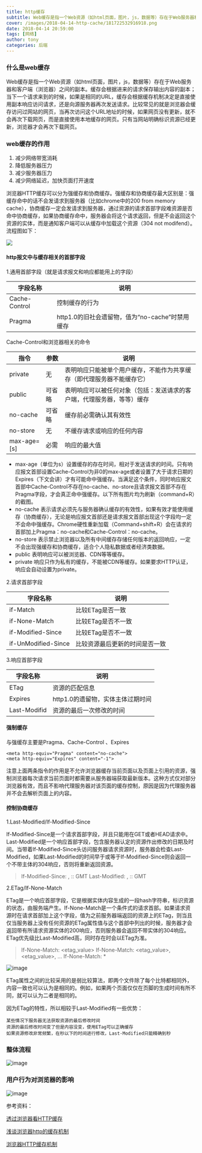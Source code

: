 ```yaml
---
title: http缓存
subtitle: Web缓存是指一个Web资源（如html页面，图片，js，数据等）存在于Web服务器和客户端（浏览器）之间的副本。
cover: /images/2018-04-14-http-cache/181722532916918.png
date: 2018-04-14 20:59:00
tags: [网络]
author: tony
categories: 后端
---
```


### **什么是web缓存**

Web缓存是指一个Web资源（如html页面，图片，js，数据等）存在于Web服务器和客户端（浏览器）之间的副本。缓存会根据进来的请求保存输出内容的副本；当下一个请求来到的时候，如果是相同的URL，缓存会根据缓存机制决定是直接使用副本响应访问请求，还是向源服务器再次发送请求。比较常见的就是浏览器会缓存访问过网站的网页，当再次访问这个URL地址的时候，如果网页没有更新，就不会再次下载网页，而是直接使用本地缓存的网页。只有当网站明确标识资源已经更新，浏览器才会再次下载网页。

### **web缓存的作用**

1. 减少网络带宽消耗
1. 降低服务器压力
1. 减少服务器压力
1. 减少网络延迟，加快页面打开速度

<!-- more -->
浏览器HTTP缓存可以分为强缓存和协商缓存。强缓存和协商缓存最大区别是：强缓存命中的话不会发请求到服务器（比如chrome中的200 from memory cache），协商缓存一定会发请求到服务器，通过资源的请求首部字段难资源是否命中协商缓存，如果协商缓存命中，服务器会将这个请求返回，但是不会返回这个资源的实体，而是通知客户端可以从缓存中加载这个资源（304 not modifend）。流程图如下：

![](/images/2018-04-14-http-cache/161233e63a84f043.png)

#### http报文中与缓存相关的首部字段

1.通用首部字段（就是请求报文和响应都能用上的字段）


字段名称| 说明
---|---
Cache-Control |控制缓存的行为
Pragma |http1.0的旧社会遗留物，值为“no-cache”时禁用缓存

Cache-Control和浏览器相关的命令


指令 | 参数 | 说明
---|---|---
private | 无 | 表明响应只能被单个用户缓存，不能作为共享缓存（即代理服务器不能缓存它）
public | 可省略 |表明响应可以被任何对象（包括：发送请求的客户端，代理服务器，等等）缓存
no-cache | 可省略 |缓存前必需确认其有效性
no-store | 无 |不缓存请求或响应的任何内容
max-age=[s] | 必需 |响应的最大值

- max-age（单位为s）设置缓存的存在时间，相对于发送请求的时间。只有响应报文首部设置Cache-Control为非0的max-age或者设置了大于请求日期的Expires（下文会讲）才有可能命中强缓存。当满足这个条件，同时响应报文首部中Cache-Control不存在no-cache、no-store且请求报文首部不存在Pragma字段，才会真正命中强缓存。以下所有图片均为刷新（command+R）的截图。
- no-cache  表示请求必须先与服务器确认缓存的有效性，如果有效才能使用缓存（协商缓存），无论是响应报文首部还是请求报文首部出现这个字段均一定不会命中强缓存。Chrome硬性重新加载（Command+shift+R）会在请求的首部加上Pragma：no-cache和Cache-Control：no-cache。
- no-store  表示禁止浏览器以及所有中间缓存存储任何版本的返回响应，一定不会出现强缓存和协商缓存，适合个人隐私数据或者经济类数据。
- public 表明响应可以被浏览器、CDN等等缓存。
- private 响应只作为私有的缓存，不能被CDN等缓存。如果要求HTTP认证，响应会自动设置为private。


2.请求首部字段

字段名称 | 说明
---|---
if-Match | 比较ETag是否一致
if-None-Match | 比较ETag是否不一致
if-Modified-Since | 比较ETag是否不一致
if-UnModified-Since | 比较资源最后更新的时间是否一致

3.响应首部字段

字段名称 | 说明
---|---
ETag | 资源的匹配信息
Expires | http1.0的遗留物，实体主体过期时间
Last-Modifid | 资源的最后一次修改的时间



#### 强制缓存

与强缓存主要是Pragma、Cache-Control 、Expires

```
<meta http-equiv="Pragma" content="no-cache">
<meta http-equiv="Expires" content="-1">
```
注意上面两条指令的作用是不允许浏览器缓存当前页面以及页面上引用的资源，强制浏览器每次请求当前页面时都需要从服务器端获取最新版本。这种方式仅对部分浏览器有效，而且不影响代理服务器对该页面的缓存控制，原因是因为代理服务器并不会去解析页面上的内容。

#### 控制协商缓存

1.Last-Modified/If-Modified-Since

If-Modified-Since是一个请求首部字段，并且只能用在GET或者HEAD请求中。Last-Modified是一个响应首部字段，包含服务器认定的资源作出修改的日期及时间。当带着If-Modified-Since头访问服务器请求资源时，服务器会检查Last-Modified，如果Last-Modified的时间早于或等于If-Modified-Since则会返回一个不带主体的304响应，否则将重新返回资源。

> If-Modified-Since: , :: GMT Last-Modified: , :: GMT


2.ETag/If-None-Match 

ETag是一个响应首部字段，它是根据实体内容生成的一段hash字符串，标识资源的状态，由服务端产生。If-None-Match是一个条件式的请求首部。如果请求资源时在请求首部加上这个字段，值为之前服务器端返回的资源上的ETag，则当且仅当服务器上没有任何资源的ETag属性值与这个首部中列出的时候，服务器才会返回带有所请求资源实体的200响应，否则服务器会返回不带实体的304响应。ETag优先级比Last-Modified高，同时存在时会以ETag为准。

> If-None-Match: <etag_value> If-None-Match: <etag_value>, <etag_value>, … If-None-Match: *

![image](/images/2018-04-14-http-cache/161233e63a97e53e.png)

> 
ETag属性之间的比较采用的是弱比较算法，即两个文件除了每个比特都相同外，内容一致也可以认为是相同的。例如，如果两个页面仅仅在页脚的生成时间有所不同，就可以认为二者是相同的。

因为ETag的特性，所以相较于Last-Modified有一些优势：


```
某些情况下服务器无法获取资源的最后修改时间
资源的最后修改时间变了但是内容没变，使用ETag可以正确缓存
如果资源修改非常频繁，在秒以下的时间进行修改，Last-Modified只能精确到秒
```

### 整体流程

![image](/images/2018-04-14-http-cache/161233e6685e5e73.png)

### 用户行为对浏览器的影响

![image](/images/2018-04-14-http-cache/181722532916918.png)

参考资料：

[透过浏览器看HTTP缓存](http://www.cnblogs.com/skylar/p/browser-http-caching.html)

[浅谈浏览器http的缓存机制](http://www.cnblogs.com/vajoy/p/5341664.html)

[浏览器HTTP缓存机制](https://juejin.im/post/5a673af06fb9a01c927ed880)
